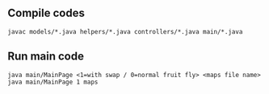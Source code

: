 ## Compile codes
`javac models/*.java helpers/*.java controllers/*.java main/*.java`

## Run main code
`java main/MainPage <1=with swap / 0=normal fruit fly> <maps file name>`
`java main/MainPage 1 maps`
